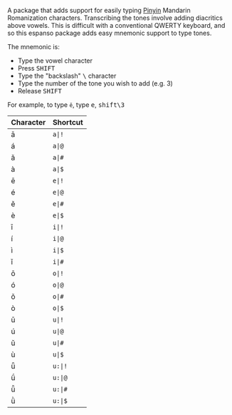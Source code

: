 A package that adds support for easily typing [Pinyin](https://en.wikipedia.org/wiki/Pinyin) Mandarin Romanization characters. Transcribing the tones involve adding diacritics above vowels. This is difficult with a conventional QWERTY keyboard, and so this espanso package adds easy mnemonic support to type tones.

The mnemonic is:

* Type the vowel character
* Press <kbd>SHIFT</kbd>
* Type the "backslash" <kbd>\\</kbd> character
* Type the number of the tone you wish to add (e.g. 3)
* Release <kbd>SHIFT</kbd>

For example, to type `ě`, type <kbd>e</kbd>, <kbd>shift<kbd>\\</kbd><kbd>3</kbd></kbd>

| Character | Shortcut |
|---|-------|
| ā | `a\|!` |
| á | `a\|@` |
| ǎ | `a\|#` |
| à | `a\|$` |
| ē | `e\|!` |
| é | `e\|@` |
| ě | `e\|#` |
| è | `e\|$` |
| ī | `i\|!` |
| í | `i\|@` |
| ì | `i\|$` |
| ǐ | `i\|#` |
| ō | `o\|!` |
| ó | `o\|@` |
| ǒ | `o\|#` |
| ò | `o\|$` |
| ū | `u\|!` |
| ú | `u\|@` |
| ǔ | `u\|#` |
| ù | `u\|$` |
| ǖ | `u:\|!` |
| ǘ | `u:\|@` |
| ǚ | `u:\|#` |
| ǜ | `u:\|$` |